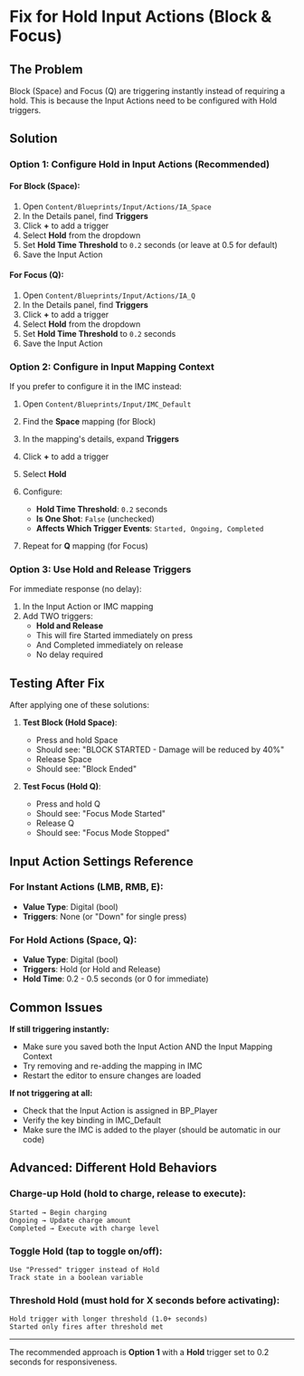# Fix for Hold Input Actions (Block & Focus)

## The Problem
Block (Space) and Focus (Q) are triggering instantly instead of requiring a hold. This is because the Input Actions need to be configured with Hold triggers.

## Solution

### Option 1: Configure Hold in Input Actions (Recommended)

#### For Block (Space):
1. Open `Content/Blueprints/Input/Actions/IA_Space`
2. In the Details panel, find **Triggers**
3. Click **+** to add a trigger
4. Select **Hold** from the dropdown
5. Set **Hold Time Threshold** to `0.2` seconds (or leave at 0.5 for default)
6. Save the Input Action

#### For Focus (Q):
1. Open `Content/Blueprints/Input/Actions/IA_Q`
2. In the Details panel, find **Triggers**
3. Click **+** to add a trigger
4. Select **Hold** from the dropdown
5. Set **Hold Time Threshold** to `0.2` seconds
6. Save the Input Action

### Option 2: Configure in Input Mapping Context

If you prefer to configure it in the IMC instead:

1. Open `Content/Blueprints/Input/IMC_Default`
2. Find the **Space** mapping (for Block)
3. In the mapping's details, expand **Triggers**
4. Click **+** to add a trigger
5. Select **Hold**
6. Configure:
   - **Hold Time Threshold**: `0.2` seconds
   - **Is One Shot**: `False` (unchecked)
   - **Affects Which Trigger Events**: `Started, Ongoing, Completed`

7. Repeat for **Q** mapping (for Focus)

### Option 3: Use Hold and Release Triggers

For immediate response (no delay):

1. In the Input Action or IMC mapping
2. Add TWO triggers:
   - **Hold and Release**
   - This will fire Started immediately on press
   - And Completed immediately on release
   - No delay required

## Testing After Fix

After applying one of these solutions:

1. **Test Block (Hold Space)**:
   - Press and hold Space
   - Should see: "BLOCK STARTED - Damage will be reduced by 40%"
   - Release Space
   - Should see: "Block Ended"

2. **Test Focus (Hold Q)**:
   - Press and hold Q
   - Should see: "Focus Mode Started"
   - Release Q
   - Should see: "Focus Mode Stopped"

## Input Action Settings Reference

### For Instant Actions (LMB, RMB, E):
- **Value Type**: Digital (bool)
- **Triggers**: None (or "Down" for single press)

### For Hold Actions (Space, Q):
- **Value Type**: Digital (bool)
- **Triggers**: Hold (or Hold and Release)
- **Hold Time**: 0.2 - 0.5 seconds (or 0 for immediate)

## Common Issues

**If still triggering instantly:**
- Make sure you saved both the Input Action AND the Input Mapping Context
- Try removing and re-adding the mapping in IMC
- Restart the editor to ensure changes are loaded

**If not triggering at all:**
- Check that the Input Action is assigned in BP_Player
- Verify the key binding in IMC_Default
- Make sure the IMC is added to the player (should be automatic in our code)

## Advanced: Different Hold Behaviors

### Charge-up Hold (hold to charge, release to execute):
```
Started → Begin charging
Ongoing → Update charge amount
Completed → Execute with charge level
```

### Toggle Hold (tap to toggle on/off):
```
Use "Pressed" trigger instead of Hold
Track state in a boolean variable
```

### Threshold Hold (must hold for X seconds before activating):
```
Hold trigger with longer threshold (1.0+ seconds)
Started only fires after threshold met
```

---

The recommended approach is **Option 1** with a **Hold** trigger set to 0.2 seconds for responsiveness.